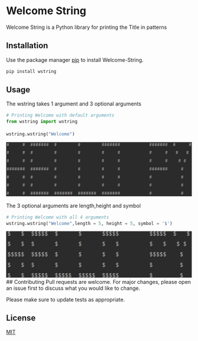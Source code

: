 # Welcome String

Welcome String is a Python library for printing the Title in patterns

## Installation

Use the package manager [pip](https://pip.pypa.io/en/stable/) to install Welcome-String.

```bash
pip install wstring
```

## Usage

The wstring takes 1 argument and 3 optional arguments
```python
# Printing Welcome with default arguments
from wstring import wstring

wstring.wstring("Welcome")
```
<img src="img\a.jpg"/>


The 3 optional arguments are length,height and symbol
```python
# Printing Welcome with all 4 arguments
wstring.wstring("Welcome",length = 5, height = 5, symbol = '$')
```
<img src="img\s.jpg"/>
## Contributing
Pull requests are welcome. For major changes, please open an issue first to discuss what you would like to change.

Please make sure to update tests as appropriate.

## License
[MIT](https://github.com/TONYSTARK-EDITH/wstring/blob/master/LICENSE)
